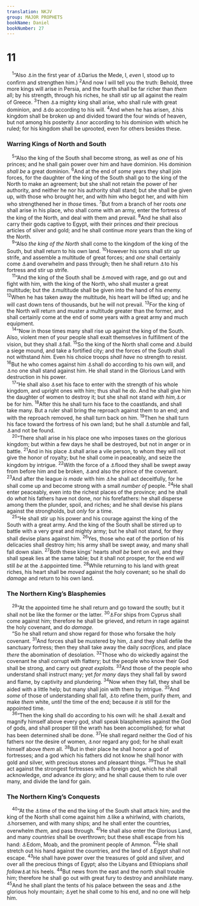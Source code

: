 ```yaml
---
translation: NKJV
group: MAJOR PROPHETS
bookName: Daniel 
bookNumber: 27
---
```


<div class="title"><h1>11</h1></div>
<span class="verse da_11_1"> <sup>1</sup>“Also <a data-toggle="tooltip" data-placement="bottom" title="Dan. 9:1">⚓</a>in the first year of <a data-toggle="tooltip" data-placement="bottom" title="Dan. 5:31">⚓</a>Darius the Mede, I, <i>even</i> I, stood up to confirm and strengthen him.) </span>
<span class="verse da_11_2"><sup>2</sup>And now I will tell you the truth: Behold, three more kings will arise in Persia, and the fourth shall be far richer than <i>them</i> all; by his strength, through his riches, he shall stir up all against the realm of Greece. </span>
<span class="verse da_11_3"><sup>3</sup>Then <a data-toggle="tooltip" data-placement="bottom" title="Dan. 7:6; 8:5">⚓</a>a mighty king shall arise, who shall rule with great dominion, and <a data-toggle="tooltip" data-placement="bottom" title="Dan. 8:4; 11:16, 36">⚓</a>do according to his will. </span>
<span class="verse da_11_4"><sup>4</sup>And when he has arisen, <a data-toggle="tooltip" data-placement="bottom" title="Jer. 49:36; Ezek. 37:9; Dan. 7:2; 8:8; Zech. 2:6; Rev. 7:1">⚓</a>his kingdom shall be broken up and divided toward the four winds of heaven, but not among his posterity <a data-toggle="tooltip" data-placement="bottom" title="Dan. 8:22">⚓</a>nor according to his dominion with which he ruled; for his kingdom shall be uprooted, even for others besides these.<br/></span>
<div class="title"><h3>Warring Kings of North and South</h3></div>
<span class="verse da_11_5"> <sup>5</sup>“Also the king of the South shall become strong, as well as <i>one</i> of his princes; and he shall gain power over him and have dominion. His dominion <i>shall</i> <i>be</i> a great dominion. </span>
<span class="verse da_11_6"><sup>6</sup>And at the end of <i>some</i> years they shall join forces, for the daughter of the king of the South shall go to the king of the North to make an agreement; but she shall not retain the power of her authority, and neither he nor his authority shall stand; but she shall be given up, with those who brought her, and with him who begot her, and with him who strengthened her in <i>those</i> times. </span>
<span class="verse da_11_7"><sup>7</sup>But from a branch of her roots <i>one</i> shall arise in his place, who shall come with an army, enter the fortress of the king of the North, and deal with them and prevail. </span>
<span class="verse da_11_8"><sup>8</sup>And he shall also carry their gods captive to Egypt, with their princes <i>and</i> their precious articles of silver and gold; and he shall continue <i>more</i> years than the king of the North.<br/></span>
<span class="verse da_11_9"> <sup>9</sup>“Also <i>the</i> <i>king</i> <i>of</i> <i>the</i> <i>North</i> shall come to the kingdom of the king of the South, but shall return to his own land. </span>
<span class="verse da_11_10"><sup>10</sup>However his sons shall stir up strife, and assemble a multitude of great forces; and <i>one</i> shall certainly come <a data-toggle="tooltip" data-placement="bottom" title="Is. 8:8; Jer. 46:7, 8; 51:42; Dan. 9:26; 11:26, 40">⚓</a>and overwhelm and pass through; then he shall return <a data-toggle="tooltip" data-placement="bottom" title="Dan. 11:7">⚓</a>to his fortress and stir up strife.<br/></span>
<span class="verse da_11_11"> <sup>11</sup>“And the king of the South shall be <a data-toggle="tooltip" data-placement="bottom" title="Prov. 16:14">⚓</a>moved with rage, and go out and fight with him, with the king of the North, who shall muster a great multitude; but the <a data-toggle="tooltip" data-placement="bottom" title="(Ps. 33:10, 16)">⚓</a>multitude shall be given into the hand of his <i>enemy.</i></span>
<span class="verse da_11_12"><sup>12</sup>When he has taken away the multitude, his heart will be lifted up; and he will cast down tens of thousands, but he will not prevail. </span>
<span class="verse da_11_13"><sup>13</sup>For the king of the North will return and muster a multitude greater than the former, and shall certainly come at the end of some years with a great army and much equipment.<br/></span>
<span class="verse da_11_14"> <sup>14</sup>“Now in those times many shall rise up against the king of the South. Also, violent men of your people shall exalt themselves in fulfillment of the vision, but they shall <a data-toggle="tooltip" data-placement="bottom" title="Job 9:13">⚓</a>fall. </span>
<span class="verse da_11_15"><sup>15</sup>So the king of the North shall come and <a data-toggle="tooltip" data-placement="bottom" title="Jer. 6:6; Ezek. 4:2; 17:17">⚓</a>build a siege mound, and take a fortified city; and the forces of the South shall not withstand <i>him.</i> Even his choice troops <i>shall</i> <i>have</i> no strength to resist. </span>
<span class="verse da_11_16"><sup>16</sup>But he who comes against him <a data-toggle="tooltip" data-placement="bottom" title="Dan. 8:4, 7">⚓</a>shall do according to his own will, and <a data-toggle="tooltip" data-placement="bottom" title="Josh. 1:5">⚓</a>no one shall stand against him. He shall stand in the Glorious Land with destruction in his power.<br/></span>
<span class="verse da_11_17"> <sup>17</sup>“He shall also <a data-toggle="tooltip" data-placement="bottom" title="2 Kin. 12:17; 2 Chr. 20:3; Ezek. 4:3, 7">⚓</a>set his face to enter with the strength of his whole kingdom, and upright ones with him; thus shall he do. And he shall give him the daughter of women to destroy it; but she shall not stand <i>with</i> <i>him,</i><a data-toggle="tooltip" data-placement="bottom" title="Dan. 9:26">⚓</a>or be for him. </span>
<span class="verse da_11_18"><sup>18</sup>After this he shall turn his face to the coastlands, and shall take many. But a ruler shall bring the reproach against them to an end; and with the reproach removed, he shall turn back on him. </span>
<span class="verse da_11_19"><sup>19</sup>Then he shall turn his face toward the fortress of his own land; but he shall <a data-toggle="tooltip" data-placement="bottom" title="Ps. 27:2; Jer. 46:6">⚓</a>stumble and fall, <a data-toggle="tooltip" data-placement="bottom" title="Job 20:8; Ps. 37:36; Ezek. 26:21">⚓</a>and not be found.<br/></span>
<span class="verse da_11_20"> <sup>20</sup>“There shall arise in his place one who imposes taxes <i>on</i> the glorious kingdom; but within a few days he shall be destroyed, but not in anger or in battle. </span>
<span class="verse da_11_21"><sup>21</sup>And in his place <a data-toggle="tooltip" data-placement="bottom" title="Dan. 7:8">⚓</a>shall arise a vile person, to whom they will not give the honor of royalty; but he shall come in peaceably, and seize the kingdom by intrigue. </span>
<span class="verse da_11_22"><sup>22</sup>With the force of a <a data-toggle="tooltip" data-placement="bottom" title="Dan. 9:26">⚓</a>flood they shall be swept away from before him and be broken, <a data-toggle="tooltip" data-placement="bottom" title="Dan. 8:10, 11">⚓</a>and also the prince of the covenant. </span>
<span class="verse da_11_23"><sup>23</sup>And after the league <i>is</i> <i>made</i> with him <a data-toggle="tooltip" data-placement="bottom" title="Dan. 8:25">⚓</a>he shall act deceitfully, for he shall come up and become strong with a small <i>number</i> <i>of</i> people. </span>
<span class="verse da_11_24"><sup>24</sup>He shall enter peaceably, even into the richest places of the province; and he shall do <i>what</i> his fathers have not done, nor his forefathers: he shall disperse among them the plunder, spoil, and riches; and he shall devise his plans against the strongholds, but <i>only</i> for a time.<br/></span>
<span class="verse da_11_25"> <sup>25</sup>“He shall stir up his power and his courage against the king of the South with a great army. And the king of the South shall be stirred up to battle with a very great and mighty army; but he shall not stand, for they shall devise plans against him. </span>
<span class="verse da_11_26"><sup>26</sup>Yes, those who eat of the portion of his delicacies shall destroy him; his army shall be swept away, and many shall fall down slain. </span>
<span class="verse da_11_27"><sup>27</sup>Both these kings’ hearts <i>shall</i> <i>be</i> bent on evil, and they shall speak lies at the same table; but it shall not prosper, for the end <i>will</i> still <i>be</i> at the <a data-toggle="tooltip" data-placement="bottom" title="Dan. 8:19; Hab. 2:3">⚓</a>appointed time. </span>
<span class="verse da_11_28"><sup>28</sup>While returning to his land with great riches, his heart shall be <i>moved</i> against the holy covenant; so he shall do <i>damage</i> and return to his own land.<br/></span>
<div class="title"><h3>The Northern King’s Blasphemies</h3></div>
<span class="verse da_11_29"> <sup>29</sup>“At the appointed time he shall return and go toward the south; but it shall not be like the former or the latter. </span>
<span class="verse da_11_30"><sup>30</sup><a data-toggle="tooltip" data-placement="bottom" title="Gen. 10:4; Num. 24:24; Is. 23:1, 12; Jer. 2:10">⚓</a>For ships from Cyprus shall come against him; therefore he shall be grieved, and return in rage against the holy covenant, and do <i>damage.</i><br/> “So he shall return and show regard for those who forsake the holy covenant. </span>
<span class="verse da_11_31"><sup>31</sup>And forces shall be mustered by him, <a data-toggle="tooltip" data-placement="bottom" title="Dan. 8:11–13; 12:11">⚓</a>and they shall defile the sanctuary fortress; then they shall take away the daily <i>sacrifices,</i> and place <i>there</i> the abomination of desolation. </span>
<span class="verse da_11_32"><sup>32</sup>Those who do wickedly against the covenant he shall corrupt with flattery; but the people who know their God shall be strong, and carry out <i>great</i> <i>exploits.</i></span>
<span class="verse da_11_33"><sup>33</sup>And those of the people who understand shall instruct many; yet <i>for</i> <i>many</i> days they shall fall by sword and flame, by captivity and plundering. </span>
<span class="verse da_11_34"><sup>34</sup>Now when they fall, they shall be aided with a little help; but many shall join with them by intrigue. </span>
<span class="verse da_11_35"><sup>35</sup>And <i>some</i> of those of understanding shall fall, <a data-toggle="tooltip" data-placement="bottom" title="(Deut. 8:16; Prov. 17:3); Dan. 12:10; Zech. 13:9; Mal. 3:2, 3">⚓</a>to refine them, purify <i>them,</i> and make <i>them</i> white, <i>until</i> the time of the end; because <i>it</i> <i>is</i> still for the appointed time.<br/></span>
<span class="verse da_11_36"> <sup>36</sup>“Then the king shall do according to his own will: he shall <a data-toggle="tooltip" data-placement="bottom" title="Dan. 7:8, 25">⚓</a>exalt and magnify himself above every god, shall speak blasphemies against the God of gods, and shall prosper till the wrath has been accomplished; for what has been determined shall be done. </span>
<span class="verse da_11_37"><sup>37</sup>He shall regard neither the God of his fathers nor the desire of women, <a data-toggle="tooltip" data-placement="bottom" title="Is. 14:13; 2 Thess. 2:4">⚓</a>nor regard any god; for he shall exalt himself above <i>them</i> all. </span>
<span class="verse da_11_38"><sup>38</sup>But in their place he shall honor a god of fortresses; and a god which his fathers did not know he shall honor with gold and silver, with precious stones and pleasant things. </span>
<span class="verse da_11_39"><sup>39</sup>Thus he shall act against the strongest fortresses with a foreign god, which he shall acknowledge, <i>and</i> advance <i>its</i> glory; and he shall cause them to rule over many, and divide the land for gain.<br/></span>
<div class="title"><h3>The Northern King’s Conquests</h3></div>
<span class="verse da_11_40"> <sup>40</sup>“At the <a data-toggle="tooltip" data-placement="bottom" title="Dan. 11:27, 35; 12:4, 9">⚓</a>time of the end the king of the South shall attack him; and the king of the North shall come against him <a data-toggle="tooltip" data-placement="bottom" title="Is. 21:1">⚓</a>like a whirlwind, with chariots, <a data-toggle="tooltip" data-placement="bottom" title="Ezek. 38:4; Rev. 9:16">⚓</a>horsemen, and with many ships; and he shall enter the countries, overwhelm <i>them,</i> and pass through. </span>
<span class="verse da_11_41"><sup>41</sup>He shall also enter the Glorious Land, and many <i>countries</i> shall be overthrown; but these shall escape from his hand: <a data-toggle="tooltip" data-placement="bottom" title="Is. 11:14">⚓</a>Edom, Moab, and the prominent people of Ammon. </span>
<span class="verse da_11_42"><sup>42</sup>He shall stretch out his hand against the countries, and the land of <a data-toggle="tooltip" data-placement="bottom" title="Joel 3:19">⚓</a>Egypt shall not escape. </span>
<span class="verse da_11_43"><sup>43</sup>He shall have power over the treasures of gold and silver, and over all the precious things of Egypt; also the Libyans and Ethiopians <i>shall</i> <i>follow</i><a data-toggle="tooltip" data-placement="bottom" title="Ex. 11:8">⚓</a>at his heels. </span>
<span class="verse da_11_44"><sup>44</sup>But news from the east and the north shall trouble him; therefore he shall go out with great fury to destroy and annihilate many. </span>
<span class="verse da_11_45"><sup>45</sup>And he shall plant the tents of his palace between the seas and <a data-toggle="tooltip" data-placement="bottom" title="Ps. 48:2">⚓</a>the glorious holy mountain; <a data-toggle="tooltip" data-placement="bottom" title="Rev. 19:20">⚓</a>yet he shall come to his end, and no one will help him.<br/></span>
